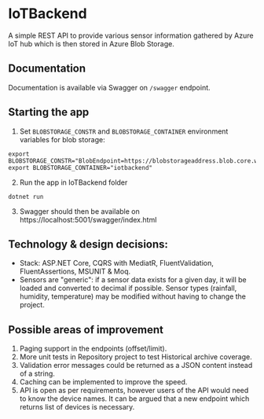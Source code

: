 # IoTBackend

A simple REST API to provide various sensor information gathered by Azure IoT hub which is then stored in Azure Blob Storage.

## Documentation

Documentation is available via Swagger on  `/swagger` endpoint.

## Starting the app

1. Set `BLOBSTORAGE_CONSTR` and `BLOBSTORAGE_CONTAINER` environment variables for blob storage:

```
export BLOBSTORAGE_CONSTR="BlobEndpoint=https://blobstorageaddress.blob.core.windows.net/QueueEndpoint=......."
export BLOBSTORAGE_CONTAINER="iotbackend"
```
2. Run the app in IoTBackend folder
```
dotnet run
```
3. Swagger should then be available on https://localhost:5001/swagger/index.html


## Technology & design decisions:
- Stack: ASP.NET Core, CQRS with MediatR, FluentValidation, FluentAssertions, MSUNIT & Moq.
- Sensors are "generic": if a sensor data exists for a given day, it will be loaded and converted to decimal if possible. Sensor types (rainfall, humidity, temperature) may be modified without having to change the project.

## Possible areas of improvement
1. Paging support in the endpoints (offset/limit).
2. More unit tests in Repository project to test Historical archive coverage.
3. Validation error messages could be returned as a JSON content instead of a string.
4. Caching can be implemented to improve the speed. 
5. API is open as per requirements, however users of the API would need to know the device names. It can be argued that a new endpoint which returns list of devices is necessary.